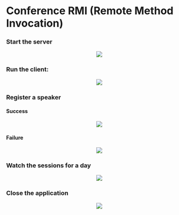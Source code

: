 # Conference RMI (Remote Method Invocation)

### Start the server
<p align="center">
 <img src="https://user-images.githubusercontent.com/45711698/235295247-e7c0938e-cb5d-4737-a113-9da9b7adb501.png" />
</p>

### Run the client:
<p align="center">
 <img src="https://user-images.githubusercontent.com/45711698/235295255-090b43f0-45dd-49d4-98c2-3e5a524008f3.png" />
</p>

### Register a speaker

#### Success
<p align="center">
 <img src="https://user-images.githubusercontent.com/45711698/235295263-865c5f1c-8f17-4e27-b7d2-03fe823a1b09.png" />
</p>

#### Failure
<p align="center">
 <img src="https://user-images.githubusercontent.com/45711698/235295270-01ac2c17-24ff-49a4-916b-0141237fd306.png" />
</p>

### Watch the sessions for a day
<p align="center">
 <img src="https://user-images.githubusercontent.com/45711698/235295279-4efe5b11-91ad-45de-8323-b6d4491726e8.png" />
</p>

### Close the application
<p align="center">
 <img src="https://user-images.githubusercontent.com/45711698/235295257-612a87f2-8988-46fe-8031-e3b2e89f05a0.png" />
</p>
